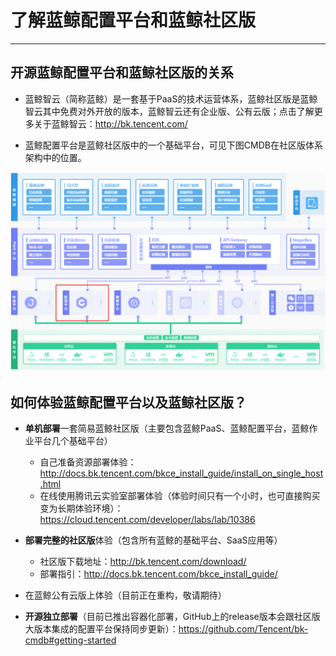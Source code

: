 # 了解蓝鲸配置平台和蓝鲸社区版

------

## 开源蓝鲸配置平台和蓝鲸社区版的关系

- 蓝鲸智云（简称蓝鲸）是一套基于PaaS的技术运营体系，蓝鲸社区版是蓝鲸智云其中免费对外开放的版本，蓝鲸智云还有企业版、公有云版；点击了解更多关于蓝鲸智云：http://bk.tencent.com/

- 蓝鲸配置平台是蓝鲸社区版中的一个基础平台，可见下图CMDB在社区版体系架构中的位置。

![bk-cmdb.png](../resource/img/bk.png) 

## 如何体验蓝鲸配置平台以及蓝鲸社区版？

- **单机部署**一套简易蓝鲸社区版（主要包含蓝鲸PaaS、蓝鲸配置平台，蓝鲸作业平台几个基础平台）
  - 自己准备资源部署体验：http://docs.bk.tencent.com/bkce_install_guide/install_on_single_host.html
  - 在线使用腾讯云实验室部署体验（体验时间只有一个小时，也可直接购买变为长期体验环境）：https://cloud.tencent.com/developer/labs/lab/10386
- **部署完整的社区版**体验（包含所有蓝鲸的基础平台、SaaS应用等）
  - 社区版下载地址：http://bk.tencent.com/download/
  - 部署指引：http://docs.bk.tencent.com/bkce_install_guide/
- 在蓝鲸公有云版上体验（目前正在重构，敬请期待）

- **开源独立部署**（目前已推出容器化部署，GitHub上的release版本会跟社区版大版本集成的配置平台保持同步更新）：https://github.com/Tencent/bk-cmdb#getting-started
